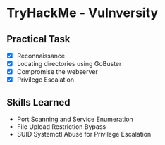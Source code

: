 # TryHackMe - Vulnversity

## Practical Task

- [x] Reconnaissance
- [x] Locating directories using GoBuster 
- [x] Compromise the webserver 
- [x] Privilege Escalation

## Skills Learned

- Port Scanning and Service Enumeration
- File Upload Restriction Bypass
- SUID Systemctl Abuse for Privilege Escalation